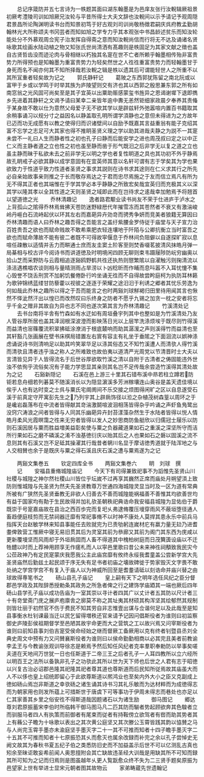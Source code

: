 <!-- { "loadSidebar": true } -->
　　总记序箴防并五七言诗为一帙题其面曰湖东翰墨是为邑庠友张行汝輗辑厥祖景初厥考澧陵司训如旭厥兄汝轮与平昔所得士大夫文辞也汝輗间以示予请记予观周隠君景昌所论陶渊明读书台而知景初笃于好古观刘司训尚敬杨徴君嗣庆呉府教孟勤胡翰林光大所称颂夫书冈芸者而知如旭之学专力乎其本观张中书昌龄述贫乐而知汝轮能处分不外慕观周佥宪子治发挥自得斋之意而知汝輗尚信而行将无不达及诵诸名贤咏歌其绘画水陆动植之物又知张氏世尚清洒有髙趣则是帙固足为其家文献之徴也盖自古贤哲齿没而迹沦肉与骨相继以朽独其名寔在世不亡者所赖乎翰墨相传殆非富贵势力所得预也是知翰墨为重富贵势力为轻矣然世之人徃徃重富贵势力而轻翰墨甘于身死而名不闻亦何其不知所择哉若汝輗之辑是帙以遗其后可谓能轻世人之所重不以其所冝重者轻矣故为记之
　　郭氏静轩记
　　葛陂之东西郭犹陈留之南北阮或以富甲于乡或以学鸣于时举其族为庐陵望则交有济也其以西郭之殷思兼东郭之所有如南窓翁之光风固可尚矣至是其子宜英以出粟助赈感蒙玺书旌异之恩谒谢墀下退即擕乡先进着其静轩之文谒予请曰某幸二亲皆年逾中夀无恙然钜细家政晨夕奉养其责偹于某身故不敢以仕为意然父母爱子无不欲其学以是辟兹轩外弛嚣喧内置百书籍取其余稍事诵习以规分寸之益因名以静盖取孔明所谓学湏静也之意但未得进为之方故年已迈而功无成愿有以教之使得归而识诸壁间以自励予既嘉其言益重翁有能子克绍其富不忘学之志足可大其家也得不推眀圣贤义理之学以助其进哉夫静之为説不一其寔未尝不一礼曰人生而静者性之初也孔子曰静而后能安学之进也周茂叔曰定之以中正仁义而主静者道之立也性之初也虽至静而凿于形气既汨之后非学无以复之道之立也虽主静而昧于私欲未去之前非学无以明之学也者复性眀道之具也其功初不外乎静焉故孔眀戒子必欲其静以成学意固有在宜英师其意以名轩可谓有志于学矣其为学也果欲致力于性道乎致力性道者圣贤之事求其説则在诗书求其途则在仁义求其行之所先必自亲始故事亲则推之于长而敬存焉达之于君而忠尽焉施之于友而信立焉凡有所为无不得其正者也其端惟在于学其学必本乎静静之所致宏矣哉宜英归而充极其义以深其学以隆其孝以全其性道之天则圣贤之域即此而在岂待求之逺哉幸加勉焉予将翘首以望道徳之光
　　乔林清趣记
　　逸者路君颙业读书尚友不荣于仕进庐于泸水之上背孤山之隂得乔林焉耸拂天苍防迷野緑厯代年摧雪冻而其苍然者不衰又有激湍峻岭丹崕白石流峙起伏以环其左右而嘉葩异卉効竒而骋秀争妍而竞美者狼籍无算因曰乔林清趣而语人曰乔林之趣吾得之吾能言之盖纡紫腰金罗侍従于庙堂与天子宣力治百姓贵吾之欲也而赋命贱故不敢希乘肥衣轻连壤地于阡陌与公卿抗衡立当时富吾之欲也而赋命薄故不能有彼二者既不可得故寜偃息于乔林间负阻僻以自遂探旷寂以息喧任疎散以适情并舌力而畊通士庶而友圭窦土阶客至则焚香啜茗披清风抹皓月弹一局棊相与校古评今阅诗书而讲道徳及时明境闲四顾无聊则束韦蹑屦陟防岏穷幽奥以拾山芝而采野防与云霞相追逐谿鸥野鹤共徃还执热则憇繁隂以自濯触污则掬清流以涤洁遇樵唱农谈则相与量晴测雨占旱涝以卜凶稔昕而作晡而息呌嚣不入耳忧懥不集心毁誉不饶舌刑赏不加躬饥餐倦卧行吟坐诵无徃而不自得故尝盻庭柯为执防耳林籁为歌钟锦绣蓝缕甘防藜藿以视彼之逐逐于荣耀之途汨汨于利诱之郷者其忧乐劳逸为何如哉此乔林之趣所以得之于吾而能言之也时两谿刘球觧褐归田里待用闻其言也愀然不怿泚然汗出以惶已而改然叹曰乐终身之防者不愿乎九锡之加贪一枕之安者将忘乎千金之赠非其故自为异也志不同也遂次第其言为乔林清趣记
　　竹溪清处记
　　去书台南将半舎有竹森如有水迂如有周垣叠宇列其中也整如是为竹溪清处乃友人管谷厚所居也盖其泽润根深波澄而影映荡日光以上层竿洗涤烦埃于既尽则竹得溪而益清也宻篠覆流积翠拂砥涂潦消于根底樷响而助其潺湲之声则溪得竹而益清也至其轩豁几张画展在壁书床棋局错置左右賔有容主有礼坐于垂隂之下面洄流以娯神涤虑诵说诗书则清响足以助其吟笑翠华足以涤其俗态又不知竹溪遭人而清欤人得竹溪而清欤且清者违乎浊之称人之所难致也故伯夷以道清严光周党以节清晋时士大夫以言清皆见异于人皆得流名于后世谷厚欲取竹溪之清以自附于古清者之俦固能违外世浊不依徇乎流俗矣况有子能力学思显其亲则其名岂不足传哉余尝造竹溪得其清处故为之记
　　石谿新隠记
　　石溪在邑上游三十里其石错布溪中昻若柱立蹲若防钜若息舟细若列碁莫不随溪消长以为隠显濵溪多芳洲稼壤连山奥谷是盖天遗佳境以俟乎人也有达时变之士呉与粟氏宅阛阓间不乐交接之烦图得闲旷之区以自息遂受石溪于前真定守芹寓彭先生之乃列宇其上辟扄饰径以涖之杂植茂树森篁以周环之于是巉岩磊落布在中流者皆得献其竒湍激鬬喧波洄相荡皆得杂乎吟诵之声虾鱼鳬鹭出没窍穴涛浪之间者皆得与人同其乐幽葩异卉封苔漾藻杂然生于水陆者皆得以悦人情皓月柔风光霞暝霭之徃来无穷者皆得以发人之妙思商防鱼艇欣以归儒冠士屦乐以防则石溪因居与粟而胜益増美益彰矣使与粟之负器藏道果如石之重溪之深坚所守而洁所行果如石之磨不磷溪之淆不浊基徳衍庆以贻其后之人也果如石之磐以固溪之流不息则其有石溪又岂不足砥其操濯其行哉昔者辋川名显于摩诘徳秀道就于陆浑地之与人交相賛也余于是既庆与粟之得石溪且庆石溪之遭与粟焉遂为之记











　　两谿文集巻五
　　钦定四库全书
　　两谿文集巻六
　　眀　刘球　撰
　　记
　　安福县重脩城隍庙记
　　今天下有司得兼致祀事不为謟惟先圣贤山川社稷与城隍之神尔然社稷山川皆位乎坛嵗不过再享其巍然正席而庙处月朔望湏上致防则惟城隍与先圣贤为然夫先圣贤教尊万世通四海城隍灵显当时及一区为道有常典所被有广狭然先圣贤垂教无非欲人归善去不善而城隍能祸福善不善惟其均欲善世均有益于国家均有勣于生民故得并加礼欤圣朝秩祀典诰命我安福县城隍为显佑伯于爵既崇于号寔嘉庙故在县治之西百歩完而复圯乆弗逮脩覆压墁穿雨风不蔽垣堕径通人畜趋便庭枝剪而无禁祠器迁靡有常祀事脩不以时神不康处人莫捍其患永乐中前兵马指挥天台赵敏学林来知县事能任去败就完为已责劬躬连嵗材庀有嬴力量无攰乃进耆耋俾敦营工惟厥中寝无易旧贯其后为灵室其前为叅廊又其前为阁门其东西为庑咸以更新覆墁坚而风雨却于外垣扄固而人畜不得道其中槐柏树庭而日茂簨簴设庙以不迁牲醴以时而上荐神用顾享无作瘥札而人以寜邑里歌曰昔公未来神徃祠頺致我民灾今公莅政神乃有定民寔蒙庆我愿我公主此庙宫靡有攸终永绥我耆童盖公尝新学宫大先圣贤庙然后勤兹土起民颂于序无失有足书者初庙之壊故碑徙于势家毁灭文字畏不敢处纳之学宫学宫不有复入于庙人以为神威所回至是耆耋请砥以刻诰命并庙兴替之由球故得専笔书之
　　砀山县孔子庙记
　　皇上嗣有天下之明年选任风纪之臣分督郡邑学政及其陛辞悉授勅条其政务之所急者俾之行之建饰学庙廼其一端也厥后四年砀山县学孔子庙以成功告庙为一室其崇以寻计者四其广以丈计者五其防以尺计者三十有竒堂斋门庑之展庐庖廪舎之廓莫不称之其址夷其材硕其构浑坚其绘郁然其规制则皆壮丽于初然官不伤于费民不知其劳自非志惟壹出谋与佥谐何足以及此哉至是知县事衡水杜钊课最当迁以民乞留得増秩还官来请予记因问倡斯役者为谁则曰初监察御史庐陵彭侯祖期督学至邑陋其故宇命更而大之营筑之工以故兴焉又问宰斯役者为谁则曰前知县事刘伯吉寔受侯命经始之继而督厥工备厥用以克有终者钊暨县丞刘全典史周文中预有力又问賛襄斯役者为谁则曰以侯命勤勤相商以必其完且美者前教谕李孟玊与今教谕张观训导徐忞是赖焉予然后知任风纪者克率羣职奉勅防以举事矣嗟夫道在天地间万世犹一日也任斯道于二帝三王之后者孔子一人耳四教所以立六经所以明百王之法所以备孰非孔子之功欤此其所以世为天下师也后世之人君有志于昭徳以兴复古治必诏郡邑隆其祀隆其祀者尊其道也尊斯道而后民知所従焉故其庙虽大而人不以侈也皇上绍统即留心于此欲尊斯道以熈鸿业也至矣内外大小之臣又克副成上徳如砀山焉岂非斯道之幸欤砀之诸生诵其诗书习其礼乐敏而为达材粹而为成徳得志而为朝家用也则发所蕴上可措斯世于唐虞下可等事功于伊周未得志而巷处也亦足以仁其家善其乡里之俗安徃不得斯道哉因题诸石以为诸生励
　　御马图记
　　郷达尊刘君原振蓄宋李伯时所临韩干御马图马凡二匹其防而騚者势起顾欲奔其色騜者立而驯服马者四人有执策而前御者有尾束而従者有持鞍傍立欲驾者有辔而助其势者其上有蘓公子瞻为十咏歌以表出之其次黄公庭坚又其次滕公玉霄皆践其韵以恊賛之马与人尚完玉霄手墨亦未渝庭坚手墨灭字二十一其不可推而知者十四子瞻手墨灭字二十五其不可推而知者十七原振恐其乆而愈灭也属余改録而补完之余以孔子尝悼史无阙文故其为春秋书夏五纪子伯之类悉防旧史而不加益盖示后世不可以亿测乱古真也矧余至昧讵敢妄希前闻人奥思擅附会其亡缺故违圣经大训哉是用缺其所不可知而録其所可知为之记而归焉则是图虽越年乆更人覧翫愈众终不失为二三贤手题矣原振为邑望家上世有举进士显宋元朝者图其故物云
　　家弟畴蔵先世遗翰记
